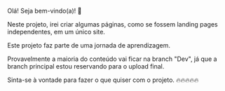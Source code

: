 Olá! Seja bem-vindo(a)! 🥳

Neste projeto, irei criar algumas páginas, como se fossem landing pages independentes, em um único site.

Este projeto faz parte de uma jornada de aprendizagem.

Provavelmente a maioria do conteúdo vai ficar na branch "Dev", já que a branch principal estou reservando para o upload final.

Sinta-se à vontade para fazer o que quiser com o projeto. 🔥🔥🔥🔥🔥
